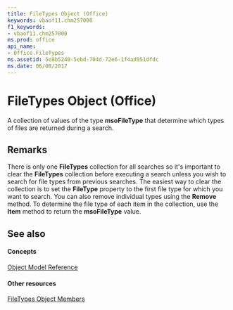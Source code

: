 ```yaml
---
title: FileTypes Object (Office)
keywords: vbaof11.chm257000
f1_keywords:
- vbaof11.chm257000
ms.prod: office
api_name:
- Office.FileTypes
ms.assetid: 5e8b5240-5ebd-704d-72e6-1f4ad951dfdc
ms.date: 06/08/2017
---
```



# FileTypes Object (Office)

A collection of values of the type  **msoFileType** that determine which types of files are returned during a search.


## Remarks

There is only one  **FileTypes** collection for all searches so it's important to clear the **FileTypes** collection before executing a search unless you wish to search for file types from previous searches. The easiest way to clear the collection is to set the **FileType** property to the first file type for which you want to search. You can also remove individual types using the **Remove** method. To determine the file type of each item in the collection, use the **Item** method to return the **msoFileType** value.


## See also


#### Concepts


[Object Model Reference](reference-object-library-reference-for-office.md)
#### Other resources


[FileTypes Object Members](filetypes-members-office.md)

